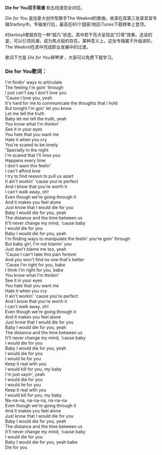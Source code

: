 

**Die for You双手简谱** 和五线谱完全对应。

_Die for You_ 是加拿大创作型歌手The
Weeknd的歌曲。收录在其第三张录音室专辑Starboy中。专辑发行后，最高在80个国家/地区iTunes下载榜单上登顶。

《Starboy》里就存在一种“超凡”状态。其中若干亮点呈现出“灯塔”效果。这说的是，可以引领风潮，成为焦点般的存在。某种意义上，这张专辑属于升级进阶。The
Weeknd在其中完成职业发展中的过渡。

歌词下方是 _Die for You钢琴谱_ ，大家可以免费下载学习。

### Die for You歌词：

I'm findin' ways to articulate  
The feeling I'm goin' through  
I just can't say I don't love you  
'Cause I love you, yeah  
It's hard for me to communicate the thoughts that I hold  
But tonight I'm gon' let you know  
Let me tell the truth  
Baby let me tell the truth, yeah  
You know what I'm thinkin'  
See it in your eyes  
You hate that you want me  
Hate it when you cry  
You're scared to be lonely  
'Specially in the night  
I'm scared that I'll miss you  
Happens every time  
I don't want this feelin'  
I can't afford love  
I try to find reason to pull us apart  
It ain't workin' 'cause you're perfect  
And I know that you're worth it  
I can't walk away, oh!  
Even though we're going through it  
And it makes you feel alone  
Just know that I would die for you  
Baby I would die for you, yeah  
The distance and the time between us  
It'll never change my mind, 'cause baby  
I would die for you  
Baby I would die for you, yeah  
I'm finding ways to manipulate the feelin' you're goin' through  
But baby girl, I'm not blamin' you  
Just don't blame me too, yeah  
'Cause I can't take this pain forever  
And you won't find no one that's better  
'Cause I'm right for you, babe  
I think I'm right for you, babe  
You know what I'm thinkin'  
See it in your eyes  
You hate that you want me  
Hate it when you cry  
It ain't workin' 'cause you're perfect  
And I know that you're worth it  
I can't walk away, oh!  
Even though we're going through it  
And it makes you feel alone  
Just know that I would die for you  
Baby I would die for you, yeah  
The distance and the time between us  
It'll never change my mind, 'cause baby  
I would die for you  
Baby I would die for you, yeah  
I would die for you  
I would lie for you  
Keep it real with you  
I would kill for you, my baby  
I'm just sayin', yeah  
I would die for you  
I would lie for you  
Keep it real with you  
I would kill for you, my baby  
Na-na-na, na-na-na, na-na-na  
Even though we're going through it  
And it makes you feel alone  
Just know that I would die for you  
Baby I would die for you, yeah  
The distance and the time between us  
It'll never change my mind, 'cause baby  
I would die for you  
Baby I would die for you, yeah babe  
Die for you

